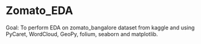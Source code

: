 # Zomato_EDA


Goal: To perform EDA on zomato_bangalore dataset from kaggle and using PyCaret, WordCloud, GeoPy, folium, seaborn and matplotlib.
